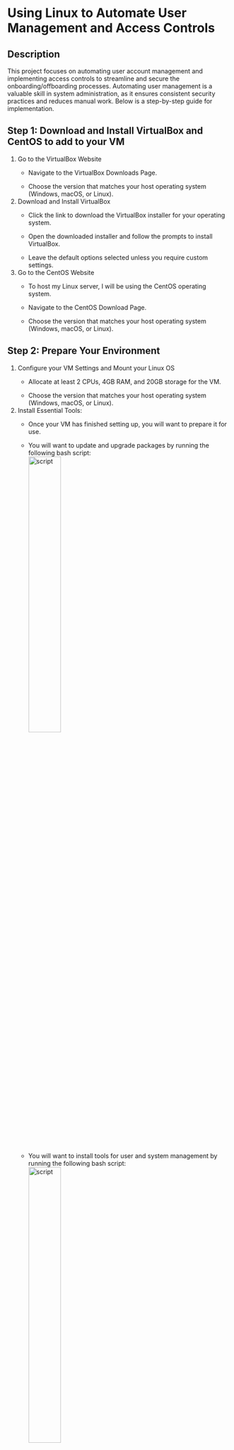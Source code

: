 # Using Linux to Automate User Management and Access Controls
<h2>Description</h2>
This project focuses on automating user account management and implementing access controls to streamline and secure the onboarding/offboarding processes. Automating user management is a valuable skill in system administration, as it ensures consistent security practices and reduces manual work. Below is a step-by-step guide for implementation.
<br />
<h2>Step 1: Download and Install VirtualBox and CentOS to add to your VM </h2>
<ol>
   <li>Go to the VirtualBox Website</li>
   <ul>
      <li>Navigate to the VirtualBox Downloads Page.</li>
   </ul>
   <ul>
      <li>Choose the version that matches your host operating system (Windows, macOS, or Linux).</li>
   </ul>
   <li>Download and Install VirtualBox</li>
   <ul>
      <li>Click the link to download the VirtualBox installer for your operating system.</li>
   </ul>
   <ul>
      <li>Open the downloaded installer and follow the prompts to install VirtualBox.</li>
   </ul>
   <ul>
      <li>Leave the default options selected unless you require custom settings.</li>
   </ul>
   <li>Go to the CentOS Website</li>
   <ul>
      <li>To host my Linux server, I will be using the CentOS operating system.</li>
   </ul>
   <ul>
      <li>Navigate to the CentOS Download Page.</li>
   </ul>
   <ul>
      <li>Choose the version that matches your host operating system (Windows, macOS, or Linux).</li>
   </ul>
</ol>



<h2>Step 2: Prepare Your Environment </h2>
<ol>
   <li>Configure your VM Settings and Mount your Linux OS</li>
   <ul>
      <li>Allocate at least 2 CPUs, 4GB RAM, and 20GB storage for the VM.</li>
   </ul>
   <ul>
      <li>Choose the version that matches your host operating system (Windows, macOS, or Linux).</li>
   </ul>
   <li>Install Essential Tools:</li>
   <ul>
      <li>Once your VM has finished setting up, you will want to prepare it for use.</li>
   </ul>
   <ul>
      <li>You will want to update and upgrade packages by running the following bash script: 
         <br/>
         <img src="https://i.imgur.com/xLBPzXn.png" height="40%" width="40%" alt="script"/>
         <br/>
      </li>
   </ul>
   <ul>
      <li>You will want to install tools for user and system management by running the following bash script:
         <br/>
         <img src="https://i.imgur.com/eVUHNRy.png" height="40%" width="40%" alt="script"/>
         <br/>
      </li>
   </ul>
</ol>



<h2>Step 3: Automate User Account Creation </h2>
<ol>
   <li>Write a Bash Script</li>
   <ul>
      <li>Create a script to automate adding users and assigning them to groups. The script name we will be using is (user_management.sh):.</li>
   </ul>
   <br/>
   <img src="https://i.imgur.com/7V1Ieb7.png" height="40%" width="40%" alt="script"/>
   <br/>
   <li>Make the Script Executable:</li>
   <img src="https://i.imgur.com/HsDzzg6.png" height="40%" width="40%" alt="script"/>
   <br/>
   <li>Run the Script:</li>
   <img src="https://i.imgur.com/y0pv2di.png" height="40%" width="40%" alt="script" "/>
   <br/>
   </li></ul>
</ol>



<h2>Step 4: Implement Access Control Policies </h2>
<ol>
   <li>Define User Roles: Assign specific roles to users based on their function in the lab.</li>
   <ul>
      <li>Administrators: Full access to all VMs, Active Directory management, and Splunk configurations.</li>
   </ul>
   <ul>
      <li>Standard Users: Limited access to specific Windows or Linux machines for testing and learning purposes.</li>
   </ul>
   <ul>
   <li>Guests: Minimal access, primarily for observing system activity without making changes.</li>
   </ul>
  <ul>
    <br></br>
   <li>Create groups for specific roles (e.g., admin, user, guest) by running the following code:</li>
   </ul>
  <img src="https://i.imgur.com/RXI5kjZ.png" height="30%" width="30%" alt="script"/>
   <br/>
   <li>Assign Permissions to Groups</li>
   </ul>
   <ul>
      <li>Use the chmod and chown commands to set directory permissions.</li>
   </ul>
 <img src="https://i.imgur.com/9c335UK.png" height="30%" width="30%" alt="script"/>
   <li>Enforce Access Control</li>
   <ul>
      <li>Verify permissions by switching to different users and testing to see if you can access the created directories.</li>
   </ul>
  <img src="https://i.imgur.com/pY3M8ON.png" height="30%" width="30%" alt="script"/>
</ol>



<h2>Step 5: Automate Password Policies </h2>
<ol>
   <li>Password Policy: Configure strong password requirements on all systems</li>
   <ul>
      <li>Minimum length: 12 characters.</li>
   </ul>
   <ul>
      <li>Must include uppercase, lowercase, numbers, and special characters.</li>
   </ul>
   <ul>
      <li>Prevent the reuse of the last five passwords.</li>
   </ul>
   <ul>
      <li>Implement password expiration policies: Set passwords to expire every 60 days on all machines (via Group Policy for Windows and /etc/login.defs for Linux).</li>
   </ul>
   <li>Password Requirements</li>
   <ul>
      <li>Modify /etc/login.defs for system-wide policies by running the following:</li>
        <img src="https://i.imgur.com/u0ywtmF.png" height="40%" width="40%" alt="script"/>
         <br/>
   </ul>
   <ul>
      <li>Set these parameters:
         <br/>
      </li>
      <ul>
      <li>PASS_MAX_DAYS: Sets the maximum number of days a user can use their current password before being required to change it.</li>
   </ul>
   <ul>
      <li>PASS_MIN_DAYS: Defines the minimum number of days a user must wait before they can change their password again after setting it.</li>
   </ul>
   <ul>
      <li>PASS_MIN_LEN: Sets the minimum length for user passwords to 12 characters.</li>
   </ul>
     <ul>
      <li>PASS_WARN_AGE: Sends a warning to the user 7 days before their password is set to expire.</li>
   </ul>  
       <img src="https://i.imgur.com/lhys6XV.png" height="25%" width="25%" alt="script"/>
   </ul>
    <li>Implement Account Lockout:</li>
   <ul>
      <li>Edit /etc/pam.d/common-auth to lock accounts after three failed login attempts by running the following:</li>
        <img src="https://i.imgur.com/mdQCxCn.png" height="25%" width="25%" alt="script"/>
         <br/>
   <ul>
      <li>Add the following line of code:</li>
      <img src="https://i.imgur.com/nsauMaI.png" height="40%" width="40%" alt="script"/>
         <br/>
      <li>auth required pam_tally2.so: Specifies the use of the pam_tally2 module, which keeps a tally of failed login attempts for user accounts.
      <li>deny = 3: Sets a limit of 3 failed login attempts before the account is locked.</li>
      <li>unlock_time=600: Configures the lockout period to 600 seconds (10 minutes). After this time, the account is automatically unlocked.</li>
      <li>onerr=fail: Ensures that if there’s an error in the PAM module, access is denied by default.</li>
      <li>audit: Enables logging of authentication attempts, including both successful and failed logins.</li>
      
</li>
   </ul>
   </ul>
</ol>



<h2>Step 6: Monitor User Activity </h2>
<ol>
   <li>Enable Audit Logging </li>
   <ul>
   <li>Install auditd:</li>
   <img src="https://i.imgur.com/WuGuD2Y.png" height="40%" width="40%" alt="script"/><br/>
   </ul>
   <li>Start and enable the service:</li>
   <img src="https://i.imgur.com/YCxUps6.png" height="40%" width="40%" alt="script"/>
   <br/>
</ol>
<!--
```diff
- text in red
+ text in green
! text in orange
# text in gray
@@ text in purple (and bold)@@
```
--!>
